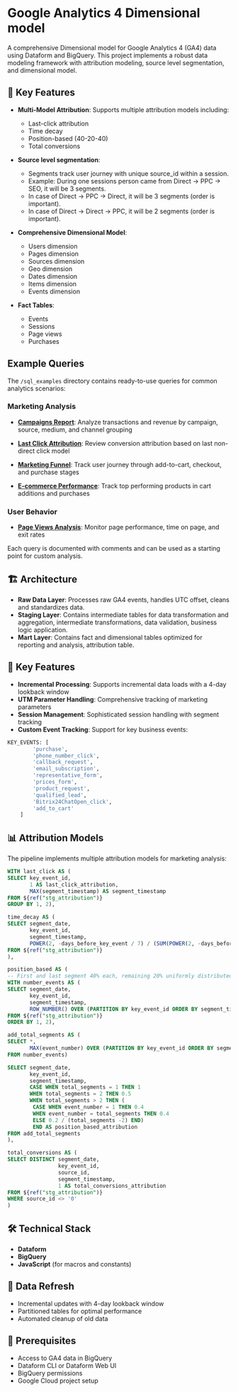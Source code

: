 # Google Analytics 4 Dimensional model

A comprehensive Dimensional model for Google Analytics 4 (GA4) data using Dataform and BigQuery. This project implements a robust data modeling framework with attribution modeling, source level segmentation, and dimensional model.

## 🌟 Key Features
- **Multi-Model Attribution**: Supports multiple attribution models including:
  - Last-click attribution
  - Time decay
  - Position-based (40-20-40)
  - Total conversions
- **Source level segmentation**:
  - Segments track user journey with unique source_id within a session.
  - Example: During one sessions person came from Direct -> PPC -> SEO, it will be 3 segments.
  - In case of Direct -> PPC -> Direct, it will be 3 segments (order is important).
  - In case of Direct -> Direct -> PPC, it will be 2 segments (order is important).

- **Comprehensive Dimensional Model**:
  - Users dimension
  - Pages dimension
  - Sources dimension
  - Geo dimension
  - Dates dimension
  - Items dimension
  - Events dimension

- **Fact Tables**:
  - Events
  - Sessions
  - Page views
  - Purchases

## Example Queries
The `/sql_examples` directory contains ready-to-use queries for common analytics scenarios:

### Marketing Analysis
- **[Campaigns Report](sql_examples/campaigns.sql)**: Analyze transactions and revenue by campaign, source, medium, and channel grouping
- **[Last Click Attribution](sql_examples/last_click.sql)**: Review conversion attribution based on last non-direct click model
- **[Marketing Funnel](sql_examples/funnel.sql)**: Track user journey through add-to-cart, checkout, and purchase stages

- **[E-commerce Performance](sql_examples/top10_ecommerce.sql)**: Track top performing products in cart additions and purchases


### User Behavior
- **[Page Views Analysis](sql_examples/page_views.sql)**: Monitor page performance, time on page, and exit rates

Each query is documented with comments and can be used as a starting point for custom analysis.

## 🏗 Architecture
- **Raw Data Layer**: Processes raw GA4 events, handles UTC offset, cleans and standardizes data.
- **Staging Layer**: Contains intermediate tables for data transformation and aggregation, intermediate transformations, data validation, business logic application.
- **Mart Layer**: Contains fact and dimensional tables optimized for reporting and analysis, attribution table.

## 🔑 Key Features
- **Incremental Processing**: Supports incremental data loads with a 4-day lookback window
- **UTM Parameter Handling**: Comprehensive tracking of marketing parameters
- **Session Management**: Sophisticated session handling with segment tracking
- **Custom Event Tracking**: Support for key business events:
```sql
KEY_EVENTS: [
        'purchase',
        'phone_number_click',
        'callback_request',
        'email_subscription',
        'representative_form',
        'prices_form',
        'product_request',
        'qualified_lead',
        'Bitrix24ChatOpen_click',
        'add_to_cart'
    ]
```

## 📊 Attribution Models
The pipeline implements multiple attribution models for marketing analysis:

```sql
WITH last_click AS (
SELECT key_event_id,
       1 AS last_click_attribution,
       MAX(segment_timestamp) AS segment_timestamp
FROM ${ref("stg_attribution")}
GROUP BY 1, 2),

time_decay AS (
SELECT segment_date,
       key_event_id,
       segment_timestamp,
       POWER(2, -days_before_key_event / 7) / (SUM(POWER(2, -days_before_key_event / 7)) OVER (PARTITION BY key_event_id)) AS time_decay_attribution
FROM ${ref("stg_attribution")}
),

position_based AS (
-- First and last segment 40% each, remaining 20% uniformly distributed among all segments in between
WITH number_events AS (
SELECT segment_date,
       key_event_id,
       segment_timestamp,
       ROW_NUMBER() OVER (PARTITION BY key_event_id ORDER BY segment_timestamp) AS event_number
FROM ${ref("stg_attribution")}
ORDER BY 1, 2),

add_total_segments AS (
SELECT *,
       MAX(event_number) OVER (PARTITION BY key_event_id ORDER BY segment_timestamp ROWS BETWEEN UNBOUNDED PRECEDING AND UNBOUNDED FOLLOWING) AS total_segments
FROM number_events)

SELECT segment_date,
       key_event_id,
       segment_timestamp,
       CASE WHEN total_segments = 1 THEN 1
       WHEN total_segments = 2 THEN 0.5
       WHEN total_segments > 2 THEN (
        CASE WHEN event_number = 1 THEN 0.4
        WHEN event_number = total_segments THEN 0.4
        ELSE 0.2 / (total_segments -2) END)
        END AS position_based_attribution
FROM add_total_segments
),

total_conversions AS (
SELECT DISTINCT segment_date,
                key_event_id,
                source_id,
                segment_timestamp,
                1 AS total_conversions_attribution
FROM ${ref("stg_attribution")}
WHERE source_id <> '0'
)
```

## 🛠 Technical Stack
- **Dataform**
- **BigQuery**
- **JavaScript** (for macros and constants)

## 🔄 Data Refresh
- Incremental updates with 4-day lookback window
- Partitioned tables for optimal performance
- Automated cleanup of old data

## 📝 Prerequisites
- Access to GA4 data in BigQuery
- Dataform CLI or Dataform Web UI
- BigQuery permissions
- Google Cloud project setup
